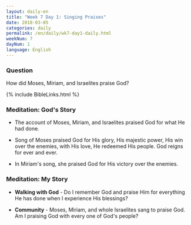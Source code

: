 ```yaml
---
layout: daily-en
title: "Week 7 Day 1: Singing Praises"
date: 2018-03-05
categories: daily
permalink: /en/daily/wk7-day1-daily.html
weekNum: 7
dayNum: 1
language: English
---
```


### Question     
How did Moses, Miriam, and Israelites praise God?

{% include BibleLinks.html %} 

### Meditation: God's Story   
+ The account of Moses, Miriam, and Israelites praised God for what He had done. 

+ Song of Moses praised God for His glory, His majestic power, His win over the enemies, with His love, He redeemed His people. God reigns for ever and ever. 

+ In Miriam's song, she praised God for His victory over the enemies. 

### Meditation: My Story   
+ **Walking with God** - Do I remember God and praise Him for everything He has done when I experience His blessings? 

+ **Community** - Moses, Miriam, and whole Israelites sang to praise God. Am I praising God with every one of God's people? 
